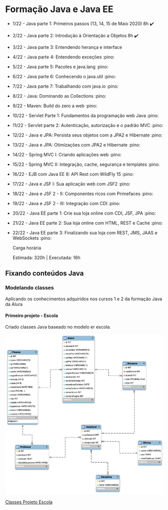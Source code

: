 # Formação Java e Java EE

- 1/22 - Java parte 1: Primeiros passos (13, 14, 15 de Maio 2020) 8h :heavy_check_mark:
- 2/22 - Java parte 2: Introdução à Orientação a Objetos 8h :heavy_check_mark:
- 3/22 - Java parte 3: Entendendo herança e interface
- 4/22 - Java parte 4: Entendendo exceções :pino:
- 5/22 - Java parte 5: Pacotes e java.lang :pino:
- 6/22 - Java parte 6: Conhecendo o java.util :pino:
- 7/22 - Java parte 7: Trabalhando com java.io :pino:
- 8/22 - Java: Dominando as Collections :pino:
- 9/22 - Maven: Build do zero a web :pino:
- 10/22 - Servlet Parte 1: Fundamentos da programação web Java :pino:
- 11/22 - Servlet parte 2: Autenticação, autorização e o padrão MVC :pino:
- 12/22 - Java e JPA: Persista seus objetos com a JPA2 e Hibernate :pino:
- 13/22 - Java e JPA: Otimizações com JPA2 e Hibernate :pino:
- 14/22 - Spring MVC I: Criando aplicações web :pino:
- 15/22 - Spring MVC II: Integração, cache, segurança e templates :pino:
- 16/22 - EJB com Java EE 8: API Rest com WildFly 15 :pino:
- 17/22 - Java e JSF I: Sua aplicação web com JSF2 :pino:
- 18/22 - Java e JSF 2 - II: Componentes ricos com Primefaces :pino:
- 19/22 - Java e JSF 2 - III: Integração com CDI :pino:
- 20/22 - Java EE parte 1: Crie sua loja online com CDI, JSF, JPA :pino:
- 21/22 - Java EE parte 2: Sua loja online com HTML, REST e Cache :pino:
- 22/22 - Java EE parte 3: Finalizando sua loja com REST, JMS, JAAS e WebSockets :pino:

  Carga horária

  Estimada: 320h | Executada: 16h

## Fixando conteúdos Java

### Modelando classes

Aplicando os conhecimentos adquiridos nos cursos 1 e 2 da formação Java da Alura

#### Primeiro projeto - Escola

Criado classes Java baseado no modelo er escola.

![Modelo ER](erModels/escola/erEscola.png)

[Classes Projeto Escola](escola/src/escola)
